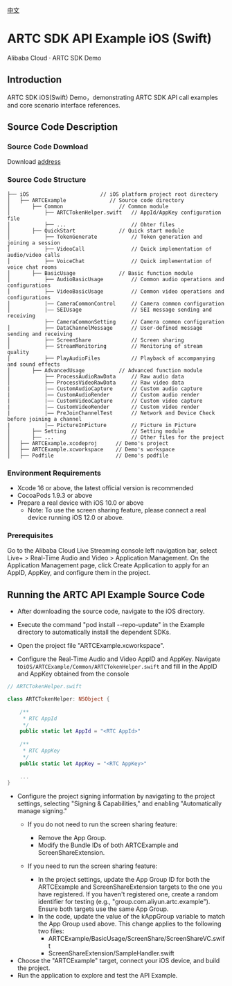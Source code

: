 [中文](README.md)

# ARTC SDK API Example iOS (Swift)
Alibaba Cloud · ARTC SDK Demo

## Introduction
ARTC SDK iOS(Swift) Demo，demonstrating ARTC SDK API call examples and core scenario interface references.

## Source Code Description

### Source Code Download
Download [address](https://github.com/MediaBox-Demos/amdemos-artc/tree/main/iOS)

### Source Code Structure
```
├── iOS                       // iOS platform project root directory
│   ├── ARTCExample              // Source code directory
│       ├── Common                  // Common module
│           ├── ARTCTokenHelper.swift   // AppId/AppKey configuration file
│           ├── ...                     // Ohter files
│       ├── QuickStart              // Quick start module
│           ├── TokenGenerate           // Token generation and joining a session  
│           ├── VideoCall               // Quick implementation of audio/video calls  
│           ├── VoiceChat               // Quick implementation of voice chat rooms 
│       ├── BasicUsage              // Basic function module
│           ├── AudioBasicUsage         // Common audio operations and configurations
│           ├── VideoBasicUsage         // Common video operations and configurations
│           |—— CameraCommonControl     // Camera common configuration
│           |—— SEIUsage                // SEI message sending and receiving
            ├── CameraCommonSetting     // Camera common configuration
│           ├── DataChannelMessage      // User-defined message sending and receiving
│           ├── ScreenShare             // Screen sharing
│           ├── StreamMonitoring        // Monitoring of stream quality
│           ├── PlayAudioFiles          // Playback of accompanying and sound effects
│       ├── AdvancedUsage           // Advanced function module
│           ├── ProcessAudioRawData     // Raw audio data
│           ├── ProcessVideoRawData     // Raw video data
|           |—— CustomAudioCapture      // Custom audio capture
|           |—— CustomAudioRender       // Custom audio render
|           |—— CustomVideoCapture      // Custom video capture
|           |—— CustomVideoRender       // Custom video render
|           |—— PreJoinChannelTest      // Network and Device Check before joining a channel
|           |—— PictureInPicture        // Picture in Picture
│       ├── Setting                     // Setting module
│       ├── ...                         // Other files for the project
│   ├── ARTCExample.xcodeproj      // Demo's project
│   ├── ARTCExample.xcworkspace    // Demo's workspace
│   ├── Podfile                    // Demo's podfile

```

### Environment Requirements
- Xcode 16 or above, the latest official version is recommended
- CocoaPods 1.9.3 or above
- Prepare a real device with iOS 10.0 or above
    - Note: To use the screen sharing feature, please connect a real device running iOS 12.0 or above.

### Prerequisites
Go to the Alibaba Cloud Live Streaming console left navigation bar, select Live+ > Real-Time Audio and Video > Application Management. On the Application Management page, click Create Application to apply for an AppID, AppKey, and configure them in the project.


## Running the ARTC API Example Source Code

- After downloading the source code, navigate to the iOS directory.
- Execute the command "pod install --repo-update" in the Example directory to automatically install the dependent SDKs.
- Open the project file "ARTCExample.xcworkspace".

- Configure the Real-Time Audio and Video AppID and AppKey.
Navigate to`iOS/ARTCExample/Common/ARTCTokenHelper.swift` and fill in the AppID and AppKey obtained from the console
```swift
// ARTCTokenHelper.swift

class ARTCTokenHelper: NSObject {
    
    /**
     * RTC AppId
     */
    public static let AppId = "<RTC AppId>"
    
    /**
     * RTC AppKey
     */
    public static let AppKey = "<RTC AppKey>"
    
    ...
}
```
- Configure the project signing information by navigating to the project settings, selecting "Signing & Capabilities," and enabling "Automatically manage signing."
    - If you do not need to run the screen sharing feature:

        - Remove the App Group.
        - Modify the Bundle IDs of both ARTCExample and ScreenShareExtension.
    - If you need to run the screen sharing feature:

        - In the project settings, update the App Group ID for both the ARTCExample and ScreenShareExtension targets to the one you have registered. If you haven't registered one, create a random identifier for testing (e.g., "group.com.aliyun.artc.example"). Ensure both targets use the same App Group.
        - In the code, update the value of the kAppGroup variable to match the App Group used above. This change applies to the following two files:
            - ARTCExample/BasicUsage/ScreenShare/ScreenShareVC.swift
            - ScreenShareExtension/SampleHandler.swift
- Choose the "ARTCExample" target, connect your iOS device, and build the project.
- Run the application to explore and test the API Example.
